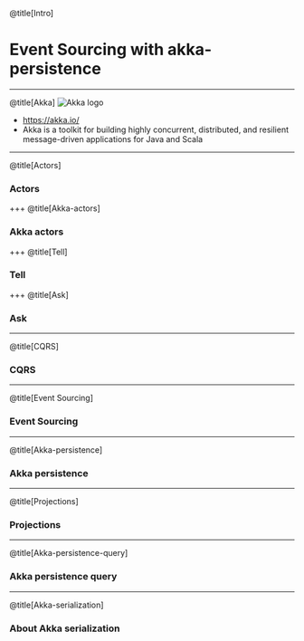 @title[Intro]
# Event Sourcing with akka-persistence

---
@title[Akka]
![Akka logo](https://akka.io/resources/images/akka_full_color.svg)

* https://akka.io/
* Akka is a toolkit for building highly concurrent, distributed, and resilient message-driven applications for Java and Scala

---
@title[Actors]
### Actors

+++
@title[Akka-actors]
### Akka actors
 
+++
@title[Tell]
### Tell

+++
@title[Ask]
### Ask
 
---
@title[CQRS]
### CQRS

---
@title[Event Sourcing]
### Event Sourcing

---
@title[Akka-persistence]
### Akka persistence

---
@title[Projections]
### Projections

---
@title[Akka-persistence-query]
### Akka persistence query

---
@title[Akka-serialization]
### About Akka serialization
